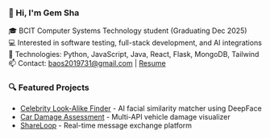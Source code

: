 ### 👋 Hi, I'm Gem Sha

🎓 BCIT Computer Systems Technology student (Graduating Dec 2025)  
💻 Interested in software testing, full-stack development, and AI integrations  
🔧 Technologies: Python, JavaScript, Java, React, Flask, MongoDB, Tailwind  
📫 Contact: baos2019731@gmail.com | [Resume](link-to-resume)

### 🔍 Featured Projects
- [Celebrity Look-Alike Finder](link) - AI facial similarity matcher using DeepFace
- [Car Damage Assessment](link) - Multi-API vehicle damage visualizer
- [ShareLoop](link) - Real-time message exchange platform
